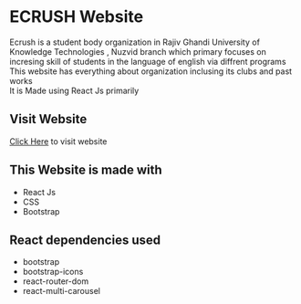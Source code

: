 # ECRUSH Website
Ecrush is a student body organization in Rajiv Ghandi University of Knowledge Technologies , Nuzvid branch which primary focuses on incresing skill of students in the language of english via diffrent programs <br />
This website has everything about organization inclusing its clubs and past works <br />
It is Made using React Js primarily

## Visit Website
<a href="ecrush-y.netlify.app">Click Here</a> to visit website

## This Website is made with
<ul>
  <li>React Js</li>
  <li>CSS</li>
  <li>Bootstrap</li>
</ul>

## React dependencies used
<ul>
  <li>bootstrap</li>
  <li>bootstrap-icons</li>
  <li>react-router-dom</li>
  <li>react-multi-carousel</li>
</ul>
